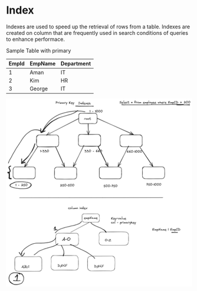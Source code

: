 # Index

Indexes are used to speed up the retrieval of rows from a table. Indexes are created on column that are frequently used in search conditions of queries to enhance performace.

Sample Table with primary

|EmpId | EmpName | Department |
| ---- | ---- | ---| 
| 1 | Aman | IT |
| 2 | Kim | HR | 
| 3 | George | IT |


![Index Drawing](/indexes/indexes.png)